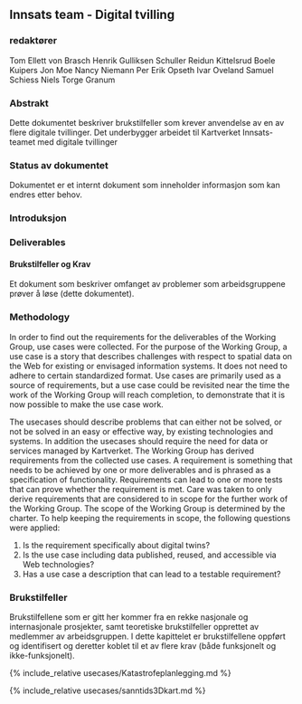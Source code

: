 ## Innsats team - Digital tvilling 

### redaktører

Tom Ellett von Brasch
Henrik Gulliksen Schuller
Reidun Kittelsrud
Boele Kuipers
Jon Moe
Nancy Niemann
Per Erik Opseth
Ivar Oveland
Samuel Schiess
Niels Torge Granum

### Abstrakt

Dette dokumentet beskriver brukstilfeller som krever anvendelse av en av flere digitale tvillinger. Det underbygger arbeidet til Kartverket Innsats-teamet med digitale tvillinger

### Status av dokumentet

Dokumentet er et internt dokument som inneholder informasjon som kan endres etter behov. 

### Introduksjon

### Deliverables

#### Brukstilfeller og Krav

Et dokument som beskriver omfanget av problemer som arbeidsgruppene prøver å løse (dette dokumentet).

### Methodology

In order to find out the requirements for the deliverables of the Working Group, use cases were collected. For the purpose of the Working Group, a use case is a story that describes challenges with respect to spatial data on the Web for existing or envisaged information systems. It does not need to adhere to certain standardized format. Use cases are primarily used as a source of requirements, but a use case could be revisited near the time the work of the Working Group will reach completion, to demonstrate that it is now possible to make the use case work.

The usecases should describe problems that can either not be solved, or not be solved in an easy or effective way, by existing technologies and systems. In addition the usecases should require the need for data or services managed by Kartverket.
The Working Group has derived requirements from the collected use cases. A requirement is something that needs to be achieved by one or more deliverables and is phrased as a specification of functionality. Requirements can lead to one or more tests that can prove whether the requirement is met.
Care was taken to only derive requirements that are considered to in scope for the further work of the Working Group. The scope of the Working Group is determined by the charter. To help keeping the requirements in scope, the following questions were applied:
1.	Is the requirement specifically about digital twins?
2.	Is the use case including data published, reused, and accessible via Web technologies?
3.	Has a use case a description that can lead to a testable requirement?

### Brukstilfeller

Brukstilfellene som er gitt her kommer fra en rekke nasjonale og internasjonale prosjekter, samt teoretiske brukstilfeller opprettet av medlemmer av arbeidsgruppen. I dette kapittelet er brukstilfellene oppført og identifisert og deretter koblet til et av flere krav (både funksjonelt og ikke-funksjonelt).

{% include_relative usecases/Katastrofeplanlegging.md %}

{% include_relative usecases/sanntids3Dkart.md %}
